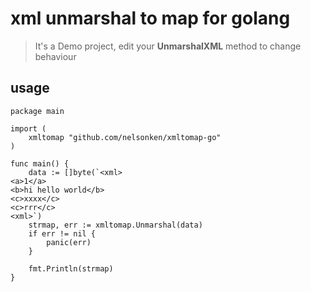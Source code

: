 # xml unmarshal to map for golang

>It's a Demo project, edit your __UnmarshalXML__ method to change behaviour

## usage

```golang
package main

import (
    xmltomap "github.com/nelsonken/xmltomap-go"
)

func main() {
    data := []byte(`<xml>
<a>1</a>
<b>hi hello world</b>
<c>xxxx</c>
<c>rrr</c>
<xml>`)
    strmap, err := xmltomap.Unmarshal(data)
    if err != nil {
        panic(err)
    }

    fmt.Println(strmap)
}
```
